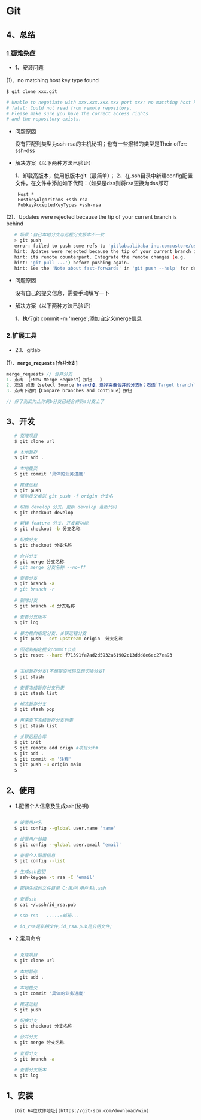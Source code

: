 # Git



## 4、总结

### 1.疑难杂症
* 1、安装问题

(1)、no matching host key type found

```bash
$ git clone xxx.git

# Unable to negotiate with xxx.xxx.xxx.xxx port xxx: no matching host key type found. Their offer: ssh-rsa
# fatal: Could not read from remote repository.
# Please make sure you have the correct access rights
# and the repository exists.

```

 * 问题原因

	没有匹配到类型为ssh-rsa的主机秘钥；也有一些报错的类型是Their offer: ssh-dss
	
 * 解决方案（以下两种方法已验证）

	1、卸载高版本，使用低版本git（最简单）；
	2、在.ssh目录中新建config配置文件，在文件中添加如下代码：（如果是dss则将rsa更换为dss即可
	
   
   ```config
    Host *
    HostkeyAlgorithms +ssh-rsa
    PubkeyAcceptedKeyTypes +ssh-rsa
   ```



(2)、Updates were rejected because the tip of your current branch is behind
```bash
   # 场景：自己本地分支与远程分支版本不一致
   > git push
   error: failed to push some refs to 'gitlab.alibaba-inc.com:ustore/ustore-b.git'
   hint: Updates were rejected because the tip of your current branch is behind
   hint: its remote counterpart. Integrate the remote changes (e.g.
   hint: 'git pull ...') before pushing again.
   hint: See the 'Note about fast-forwards' in 'git push --help' for details.
```

* 问题原因

	没有自己的提交信息，需要手动填写一下
	
* 解决方案（以下两种方法已验证）

	1、执行git commit -m 'merge';添加自定义merge信息


### 2.扩展工具

* 2.1、gitlab

(1)、**`merge_requests[合并分支]`**

```js
merge_requests // 合并分支
1. 点击 【+New Merge Request】按钮---》 
2. 左边 点击【select Source branch】，选择需要合并的分支b；右边`Target branch`点击【master】选择合并之后的分支a；---》
3. 点击下边的【Compare branches and continue】按钮

// 好了到此为止你的b分支已经合并到a分支上了
```


## 3、开发

```bash
   # 克隆项目
   $ git clone url 

   # 本地暂存
   $ git add .  

   # 本地提交
   $ git commit '具体的业务进度' 

   # 推送远程
   $ git push 
   # 强制提交推送 git push -f origin 分支名

   # 切到 develop 分支，更新 develop 最新代码
   $ git checkout develop

   # 新建 feature 分支，开发新功能
   $ git checkout -b 分支名称

   # 切换分支
   $ git checkout 分支名称 

   # 合并分支
   $ git merge 分支名称 
   # git merge 分支名称 --no-ff

   # 查看分支
   $ git branch -a  
   # git branch -r
   
   # 删除分支
   $ git branch -d 分支名称

   # 查看分支版本
   $ git log 

   # 暴力推向指定分支，关联远程分支
   $ git push --set-upstream origin  分支名称

   # 回退到指定提交commit节点
   $ git reset --hard f71391fa7ad2d5932a61902c13ddd8e6ec27ea93


   # 冻结暂存分支[不想提交代码又想切换分支]
   $ git stash

   # 查看冻结暂存分支列表
   $ git stash list

   # 解冻暂存分支
   $ git stash pop

   # 再来查下冻结暂存分支列表
   $ git stash list

   # 关联远程仓库
   $ git init
   $ git remote add orign #项目ssh#
   $ git add .
   $ git commit -m '注释'
   $ git push -u origin main 
   $ 

```

## 2、使用

* 1.配置个人信息及生成ssh(秘钥)

```bash

   # 设置用户名
   $ git config --global user.name 'name'

   # 设置用户邮箱
   $ git config --global user.email 'email'

   # 查看个人配置信息
   $ git config --list

   # 生成ssh密钥
   $ ssh-keygen -t rsa -C 'email' 

   # 密钥生成的文件目录 C:用户\用户名\.ssh

   # 查看ssh
   $ cat ~/.ssh/id_rsa.pub

   # ssh-rsa   .....=邮箱...

   # id_rsa是私钥文件,id_rsa.pub是公钥文件;

```

* 2.常用命令

```bash

   # 克隆项目
   $ git clone url 

   # 本地暂存
   $ git add .  

   # 本地提交
   $ git commit '具体的业务进度' 

   # 推送远程
   $ git push 

   # 切换分支
   $ git checkout 分支名称 

   # 合并分支
   $ git merge 分支名称 

   # 查看分支
   $ git branch -a  

   # 查看分支版本
   $ git log 

```

## 1、安装

```
   [Git 64位软件地址](https://git-scm.com/download/win)

```
